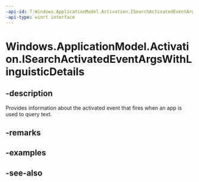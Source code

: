 ```yaml
---
-api-id: T:Windows.ApplicationModel.Activation.ISearchActivatedEventArgsWithLinguisticDetails
-api-type: winrt interface
---
```


<!-- Interface syntax.
public interface ISearchActivatedEventArgsWithLinguisticDetails : 
-->

# Windows.ApplicationModel.Activation.ISearchActivatedEventArgsWithLinguisticDetails

## -description
Provides information about the activated event that fires when an app is used to query text.

## -remarks

## -examples

## -see-also